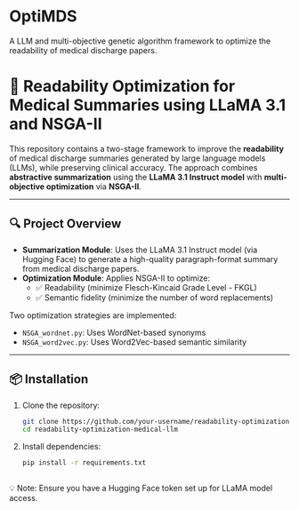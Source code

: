 # OptiMDS
A LLM and multi-objective genetic algorithm framework to optimize the readability of medical discharge papers.


# 🧠 Readability Optimization for Medical Summaries using LLaMA 3.1 and NSGA-II

This repository contains a two-stage framework to improve the **readability** of medical discharge summaries generated by large language models (LLMs), while preserving clinical accuracy. The approach combines **abstractive summarization** using the **LLaMA 3.1 Instruct model** with **multi-objective optimization** via **NSGA-II**.

---

## 🔍 Project Overview

- **Summarization Module**: Uses the LLaMA 3.1 Instruct model (via Hugging Face) to generate a high-quality paragraph-format summary from medical discharge papers.
- **Optimization Module**: Applies NSGA-II to optimize:
  - ✅ Readability (minimize Flesch-Kincaid Grade Level - FKGL)
  - ✅ Semantic fidelity (minimize the number of word replacements)

Two optimization strategies are implemented:
- `NSGA_wordnet.py`: Uses WordNet-based synonyms
- `NSGA_word2vec.py`: Uses Word2Vec-based semantic similarity

---

## 📦 Installation

1. Clone the repository:
   ```bash
   git clone https://github.com/your-username/readability-optimization-medical-llm.git
   cd readability-optimization-medical-llm

2. Install dependencies:
   ```bash
   pip install -r requirements.txt
  
💡 Note: Ensure you have a Hugging Face token set up for LLaMA model access.

